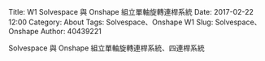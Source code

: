 Title:  W1 Solvespace 與 Onshape 組立單軸旋轉連桿系統
Date: 2017-02-22 12:00
Category: About
Tags: Solvespace、Onshape W1
Slug: Solvespace、Onshape
Author: 40439221


Solvespace 與 Onshape 組立單軸旋轉連桿系統、四連桿系統

<!-- PELICAN_END_SUMMARY -->




